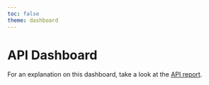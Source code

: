 ```yaml
---
toc: false
theme: dashboard
---
```


# API Dashboard

For an explanation on this dashboard, take a look at the [API report](/report).
